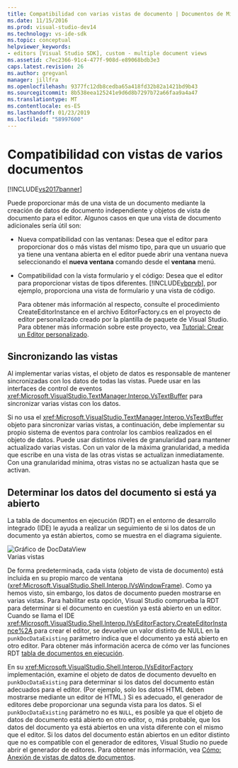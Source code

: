 ```yaml
---
title: Compatibilidad con varias vistas de documento | Documentos de Microsoft
ms.date: 11/15/2016
ms.prod: visual-studio-dev14
ms.technology: vs-ide-sdk
ms.topic: conceptual
helpviewer_keywords:
- editors [Visual Studio SDK], custom - multiple document views
ms.assetid: c7ec2366-91c4-477f-908d-e89068bdb3e3
caps.latest.revision: 26
ms.author: gregvanl
manager: jillfra
ms.openlocfilehash: 9377fc12db8cedba65a418fd32b82a1421bd9b43
ms.sourcegitcommit: 8b538eea125241e9d6d8b7297b72a66faa9a4a47
ms.translationtype: MT
ms.contentlocale: es-ES
ms.lasthandoff: 01/23/2019
ms.locfileid: "58997600"
---
```

# <a name="supporting-multiple-document-views"></a>Compatibilidad con vistas de varios documentos
[!INCLUDE[vs2017banner](../includes/vs2017banner.md)]

Puede proporcionar más de una vista de un documento mediante la creación de datos de documento independiente y objetos de vista de documento para el editor. Algunos casos en que una vista de documento adicionales sería útil son:  
  
- Nueva compatibilidad con las ventanas: Desea que el editor para proporcionar dos o más vistas del mismo tipo, para que un usuario que ya tiene una ventana abierta en el editor puede abrir una ventana nueva seleccionando el **nueva ventana** comando desde el **ventana** menú.  
  
- Compatibilidad con la vista formulario y el código: Desea que el editor para proporcionar vistas de tipos diferentes. [!INCLUDE[vbprvb](../includes/vbprvb-md.md)], por ejemplo, proporciona una vista de formulario y una vista de código.  
  
  Para obtener más información al respecto, consulte el procedimiento CreateEditorInstance en el archivo EditorFactory.cs en el proyecto de editor personalizado creado por la plantilla de paquete de Visual Studio. Para obtener más información sobre este proyecto, vea [Tutorial: Crear un Editor personalizado](../extensibility/walkthrough-creating-a-custom-editor.md).  
  
## <a name="synchronizing-views"></a>Sincronizando las vistas  
 Al implementar varias vistas, el objeto de datos es responsable de mantener sincronizadas con los datos de todas las vistas. Puede usar en las interfaces de control de eventos <xref:Microsoft.VisualStudio.TextManager.Interop.VsTextBuffer> para sincronizar varias vistas con los datos.  
  
 Si no usa el <xref:Microsoft.VisualStudio.TextManager.Interop.VsTextBuffer> objeto para sincronizar varias vistas, a continuación, debe implementar su propio sistema de eventos para controlar los cambios realizados en el objeto de datos. Puede usar distintos niveles de granularidad para mantener actualizado varias vistas. Con un valor de la máxima granularidad, a medida que escribe en una vista de las otras vistas se actualizan inmediatamente. Con una granularidad mínima, otras vistas no se actualizan hasta que se activan.  
  
## <a name="determining-whether-document-data-is-already-open"></a>Determinar los datos del documento si está ya abierto  
 La tabla de documentos en ejecución (RDT) en el entorno de desarrollo integrado (IDE) le ayuda a realizar un seguimiento de si los datos de un documento ya están abiertos, como se muestra en el diagrama siguiente.  
  
 ![Gráfico de DocDataView](../extensibility/media/docdataview.gif "Docdataview")  
Varias vistas  
  
 De forma predeterminada, cada vista (objeto de vista de documento) está incluida en su propio marco de ventana (<xref:Microsoft.VisualStudio.Shell.Interop.IVsWindowFrame>). Como ya hemos visto, sin embargo, los datos de documento pueden mostrarse en varias vistas. Para habilitar esta opción, Visual Studio comprueba la RDT para determinar si el documento en cuestión ya está abierto en un editor. Cuando se llama el IDE <xref:Microsoft.VisualStudio.Shell.Interop.IVsEditorFactory.CreateEditorInstance%2A> para crear el editor, se devuelve un valor distinto de NULL en la `punkDocDataExisting` parámetro indica que el documento ya está abierto en otro editor. Para obtener más información acerca de cómo ver las funciones RDT [tabla de documentos en ejecución](../extensibility/internals/running-document-table.md).  
  
 En su <xref:Microsoft.VisualStudio.Shell.Interop.IVsEditorFactory> implementación, examine el objeto de datos de documento devuelto en `punkDocDataExisting` para determinar si los datos del documento están adecuados para el editor. (Por ejemplo, solo los datos HTML deben mostrarse mediante un editor de HTML.) Si es adecuado, el generador de editores debe proporcionar una segunda vista para los datos. Si el `punkDocDataExisting` parámetro no es `NULL`, es posible ya que el objeto de datos de documento está abierto en otro editor, o, más probable, que los datos del documento ya está abiertos en una vista diferente con el mismo que el editor. Si los datos del documento están abiertos en un editor distinto que no es compatible con el generador de editores, Visual Studio no puede abrir el generador de editores. Para obtener más información, vea [Cómo: Anexión de vistas de datos de documentos](../extensibility/how-to-attach-views-to-document-data.md).

